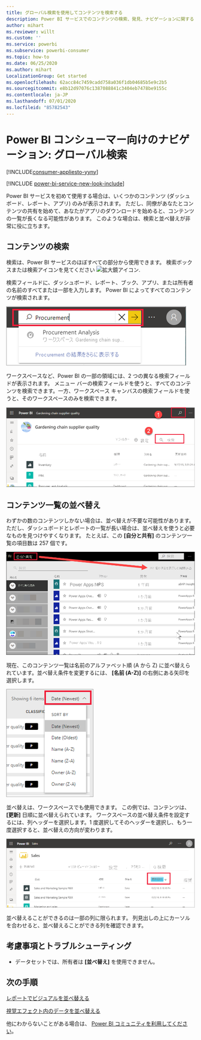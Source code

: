 ```yaml
---
title: グローバル検索を使用してコンテンツを検索する
description: Power BI サービスでのコンテンツの検索、発見、ナビゲーションに関するドキュメント
author: mihart
ms.reviewer: willt
ms.custom: ''
ms.service: powerbi
ms.subservice: powerbi-consumer
ms.topic: how-to
ms.date: 06/25/2020
ms.author: mihart
LocalizationGroup: Get started
ms.openlocfilehash: 62acc84c7459cadd758a036f1db04685b5e9c2b5
ms.sourcegitcommit: e8b12d97076c1387088841c3404eb7478be9155c
ms.contentlocale: ja-JP
ms.lasthandoff: 07/01/2020
ms.locfileid: "85782543"
---
```

# <a name="navigation-for-power-bi-consumers-global-search"></a>Power BI コンシューマー向けのナビゲーション: グローバル検索

[!INCLUDE[consumer-appliesto-yyny](../includes/consumer-appliesto-yyny.md)]

[!INCLUDE [power-bi-service-new-look-include](../includes/power-bi-service-new-look-include.md)]


Power BI サービスを初めて使用する場合は、いくつかのコンテンツ (ダッシュボード、レポート、アプリ) のみが表示されます。 ただし、同僚があなたとコンテンツの共有を始めて、あなたがアプリのダウンロードを始めると、コンテンツの一覧が長くなる可能性があります。 このような場合は、検索と並べ替えが非常に役に立ちます。

## <a name="searching-for-content"></a>コンテンツの検索
 検索は、Power BI サービスのほぼすべての部分から使用できます。 検索ボックスまたは検索アイコンを見てください ![拡大鏡アイコン](./media/end-user-search-sort/power-bi-search-icon.png).

 検索フィールドに、ダッシュボード、レポート、ブック、アプリ、または所有者の名前のすべてまたは一部を入力します。 Power BI によってすべてのコンテンツが検索されます。 

 ![レポートの検索](./media/end-user-search-sort/power-bi-search-field.png) 

 ワークスペースなど、Power BI の一部の領域には、2 つの異なる検索フィールドが表示されます。 メニュー バーの検索フィールドを使うと、すべてのコンテンツを検索できます。一方、ワークスペース キャンバスの検索フィールドを使うと、そのワークスペースのみを検索できます。

 ![ワークスペース内の検索](./media/end-user-search-sort/power-bi-search-fields.png) 

## <a name="sorting-content-lists"></a>コンテンツ一覧の並べ替え

わずかの数のコンテンツしかない場合は、並べ替えが不要な可能性があります。  ただし、ダッシュボードとレポートの一覧が長い場合は、並べ替えを使うと必要なものを見つけやすくなります。 たとえば、この **[自分と共有]** のコンテンツ一覧の項目数は 257 個です。 

![[自分と共有] のコンテンツ一覧](./media/end-user-search-sort/power-bi-all-shared.png)

現在、このコンテンツ一覧は名前のアルファベット順 (A から Z) に並べ替えられています。並べ替え条件を変更するには、 **[名前 (A-Z)]** の右側にある矢印を選択します。

![並べ替えドロップダウン メニュー](./media/end-user-search-sort/power-bi-sort-date.png)


並べ替えは、ワークスペースでも使用できます。 この例では、コンテンツは、 **[更新]** 日順に並べ替えられています。 ワークスペースの並べ替え条件を設定するには、列ヘッダーを選択します。1 度選択してそのヘッダーを選択し、もう一度選択すると、並べ替えの方向が変わります。 

![レポートの検索](./media/end-user-search-sort/power-bi-workspace-sort.png)

並べ替えることができるのは一部の列に限られます。 列見出しの上にカーソルを合わせると、並べ替えることができる列を確認できます。


## <a name="considerations-and-troubleshooting"></a>考慮事項とトラブルシューティング
* データセットでは、所有者は **[並べ替え]** を使用できません。

## <a name="next-steps"></a>次の手順
[レポートでビジュアルを並べ替える](end-user-change-sort.md)

[視覚エフェクト内のデータを並べ替える](end-user-change-sort.md)

他にわからないことがある場合は、 [Power BI コミュニティを利用してください](https://community.powerbi.com/)。
